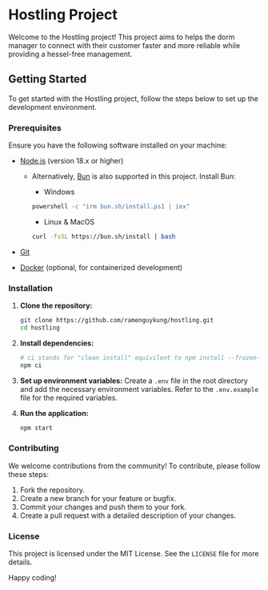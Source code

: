 # Hostling Project

Welcome to the Hostling project! This project aims to helps the dorm manager to connect with their customer faster and more reliable while providing a hessel-free management.

## Getting Started

To get started with the Hostling project, follow the steps below to set up the development environment.

### Prerequisites

Ensure you have the following software installed on your machine:

- [Node.js](https://nodejs.org/) (version 18.x or higher)

  - Alternatively, [Bun](https://bun.sh/) is also supported in this project. Install Bun:

    - Windows

    ```bash
    powershell -c "irm bun.sh/install.ps1 | iex"
    ```

    - Linux & MacOS

    ```bash
    curl -fsSL https://bun.sh/install | bash
    ```

- [Git](https://git-scm.com/)
- [Docker](https://www.docker.com/) (optional, for containerized development)

### Installation

1. **Clone the repository:**

   ```bash
   git clone https://github.com/ramenguykung/hostling.git
   cd hostling
   ```

2. **Install dependencies:**

   ```bash
   # ci stands for "clean install" equivilent to npm install --frozen-lockfile
   npm ci
   ```

3. **Set up environment variables:**
   Create a `.env` file in the root directory and add the necessary environment variables. Refer to the `.env.example` file for the required variables.

4. **Run the application:**

   ```bash
   npm start
   ```

### Contributing

We welcome contributions from the community! To contribute, please follow these steps:

1. Fork the repository.
2. Create a new branch for your feature or bugfix.
3. Commit your changes and push them to your fork.
4. Create a pull request with a detailed description of your changes.

### License

This project is licensed under the MIT License. See the `LICENSE` file for more details.

Happy coding!
